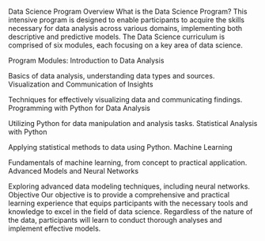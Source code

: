 Data Science Program Overview
What is the Data Science Program?
This intensive program is designed to enable participants to acquire the skills necessary for data analysis across various domains, implementing both descriptive and predictive models. The Data Science curriculum is comprised of six modules, each focusing on a key area of data science.

Program Modules:
Introduction to Data Analysis

Basics of data analysis, understanding data types and sources.
Visualization and Communication of Insights

Techniques for effectively visualizing data and communicating findings.
Programming with Python for Data Analysis

Utilizing Python for data manipulation and analysis tasks.
Statistical Analysis with Python

Applying statistical methods to data using Python.
Machine Learning

Fundamentals of machine learning, from concept to practical application.
Advanced Models and Neural Networks

Exploring advanced data modeling techniques, including neural networks.
Objective
Our objective is to provide a comprehensive and practical learning experience that equips participants with the necessary tools and knowledge to excel in the field of data science. Regardless of the nature of the data, participants will learn to conduct thorough analyses and implement effective models.
